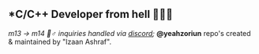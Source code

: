 ## *C/C++ Developer from hell 🦷🔪🥩

*m13 -> m14 💞♂️*
*inquiries handled via [discord](https://discord.com);* **@yeahzoriun**
repo's created & maintained by "Izaan Ashraf".
